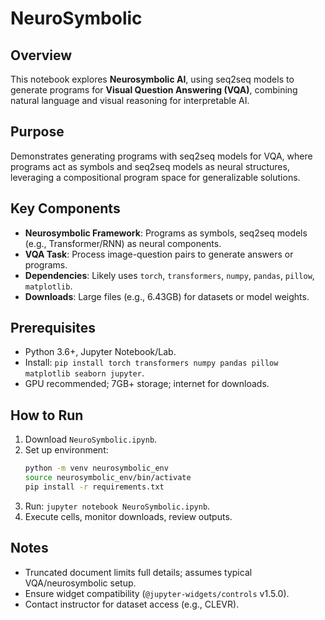 # NeuroSymbolic

## Overview
This notebook explores **Neurosymbolic AI**, using seq2seq models to generate programs for **Visual Question Answering (VQA)**, combining natural language and visual reasoning for interpretable AI.

## Purpose
Demonstrates generating programs with seq2seq models for VQA, where programs act as symbols and seq2seq models as neural structures, leveraging a compositional program space for generalizable solutions.

## Key Components
- **Neurosymbolic Framework**: Programs as symbols, seq2seq models (e.g., Transformer/RNN) as neural components.
- **VQA Task**: Process image-question pairs to generate answers or programs.
- **Dependencies**: Likely uses `torch`, `transformers`, `numpy`, `pandas`, `pillow`, `matplotlib`.
- **Downloads**: Large files (e.g., 6.43GB) for datasets or model weights.

## Prerequisites
- Python 3.6+, Jupyter Notebook/Lab.
- Install: `pip install torch transformers numpy pandas pillow matplotlib seaborn jupyter`.
- GPU recommended; 7GB+ storage; internet for downloads.

## How to Run
1. Download `NeuroSymbolic.ipynb`.
2. Set up environment:
   ```bash
   python -m venv neurosymbolic_env
   source neurosymbolic_env/bin/activate
   pip install -r requirements.txt
   ```
3. Run: `jupyter notebook NeuroSymbolic.ipynb`.
4. Execute cells, monitor downloads, review outputs.

## Notes
- Truncated document limits full details; assumes typical VQA/neurosymbolic setup.
- Ensure widget compatibility (`@jupyter-widgets/controls` v1.5.0).
- Contact instructor for dataset access (e.g., CLEVR).
